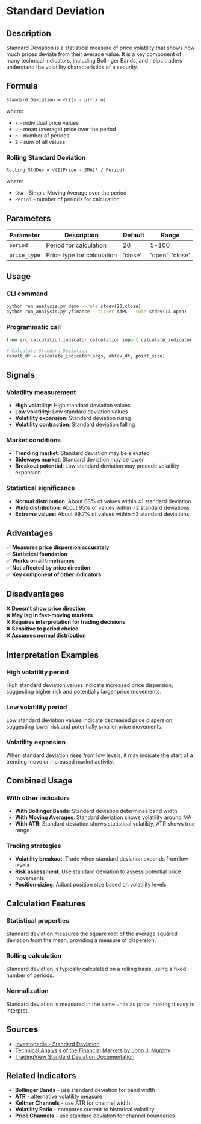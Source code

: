 # Standard Deviation

## Description

Standard Deviation is a statistical measure of price volatility that shows how much prices deviate from their average value. It is a key component of many technical indicators, including Bollinger Bands, and helps traders understand the volatility characteristics of a security.

## Formula

```
Standard Deviation = √(Σ(x - μ)² / n)
```

where:
- `x` - individual price values
- `μ` - mean (average) price over the period
- `n` - number of periods
- `Σ` - sum of all values

### Rolling Standard Deviation
```
Rolling StdDev = √(Σ(Price - SMA)² / Period)
```

where:
- `SMA` - Simple Moving Average over the period
- `Period` - number of periods for calculation

## Parameters

| Parameter | Description | Default | Range |
|-----------|-------------|---------|-------|
| `period` | Period for calculation | 20 | 5-100 |
| `price_type` | Price type for calculation | 'close' | 'open', 'close' |

## Usage

### CLI command
```bash
python run_analysis.py demo --rule stdev(20,close)
python run_analysis.py yfinance --ticker AAPL --rule stdev(14,open)
```

### Programmatic call
```python
from src.calculation.indicator_calculation import calculate_indicator

# Calculate Standard Deviation
result_df = calculate_indicator(args, ohlcv_df, point_size)
```

## Signals

### Volatility measurement
- **High volatility**: High standard deviation values
- **Low volatility**: Low standard deviation values
- **Volatility expansion**: Standard deviation rising
- **Volatility contraction**: Standard deviation falling

### Market conditions
- **Trending market**: Standard deviation may be elevated
- **Sideways market**: Standard deviation may be lower
- **Breakout potential**: Low standard deviation may precede volatility expansion

### Statistical significance
- **Normal distribution**: About 68% of values within ±1 standard deviation
- **Wide distribution**: About 95% of values within ±2 standard deviations
- **Extreme values**: About 99.7% of values within ±3 standard deviations

## Advantages

✅ **Measures price dispersion accurately**  
✅ **Statistical foundation**  
✅ **Works on all timeframes**  
✅ **Not affected by price direction**  
✅ **Key component of other indicators**  

## Disadvantages

❌ **Doesn't show price direction**  
❌ **May lag in fast-moving markets**  
❌ **Requires interpretation for trading decisions**  
❌ **Sensitive to period choice**  
❌ **Assumes normal distribution**  

## Interpretation Examples

### High volatility period
High standard deviation values indicate increased price dispersion, suggesting higher risk and potentially larger price movements.

### Low volatility period
Low standard deviation values indicate decreased price dispersion, suggesting lower risk and potentially smaller price movements.

### Volatility expansion
When standard deviation rises from low levels, it may indicate the start of a trending move or increased market activity.

## Combined Usage

### With other indicators
- **With Bollinger Bands**: Standard deviation determines band width
- **With Moving Averages**: Standard deviation shows volatility around MA
- **With ATR**: Standard deviation shows statistical volatility, ATR shows true range

### Trading strategies
- **Volatility breakout**: Trade when standard deviation expands from low levels
- **Risk assessment**: Use standard deviation to assess potential price movements
- **Position sizing**: Adjust position size based on volatility levels

## Calculation Features

### Statistical properties
Standard deviation measures the square root of the average squared deviation from the mean, providing a measure of dispersion.

### Rolling calculation
Standard deviation is typically calculated on a rolling basis, using a fixed number of periods.

### Normalization
Standard deviation is measured in the same units as price, making it easy to interpret.

## Sources

- [Investopedia - Standard Deviation](https://www.investopedia.com/terms/s/standarddeviation.asp)
- [Technical Analysis of the Financial Markets by John J. Murphy](https://www.amazon.com/Technical-Analysis-Financial-Markets-Comprehensive/dp/0735200661)
- [TradingView Standard Deviation Documentation](https://www.tradingview.com/support/solutions/43000516356-standard-deviation/)

## Related Indicators

- **Bollinger Bands** - use standard deviation for band width
- **ATR** - alternative volatility measure
- **Keltner Channels** - use ATR for channel width
- **Volatility Ratio** - compares current to historical volatility
- **Price Channels** - use standard deviation for channel boundaries 
